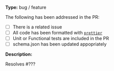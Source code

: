 **Type:** bug / feature

The following has been addressed in the PR:

* [ ] There is a related issue
* [ ] All code has been formatted with [`prettier`](https://prettier.io/)
* [ ] Unit or Functional tests are included in the PR
* [ ] schema.json has been updated appopriately

<!--
Our bots should ensure:

* [ ] All contributors have signed a CLA
* [ ] The PR passes CI testing
* [ ] Code coverage is maintained
* [ ] The PR has been reviewed and approved
-->

**Description:**

Resolves #???
